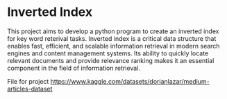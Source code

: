 # Inverted Index
This project aims to develop a python program to create an inverted index for key word reterival tasks. Inverted index is a critical data structure that enables fast, efficient, and scalable information retrieval in modern search engines and content management systems. Its ability to quickly locate relevant documents and provide relevance ranking makes it an essential component in the field of information retrieval.

File for project
https://www.kaggle.com/datasets/dorianlazar/medium-articles-dataset
